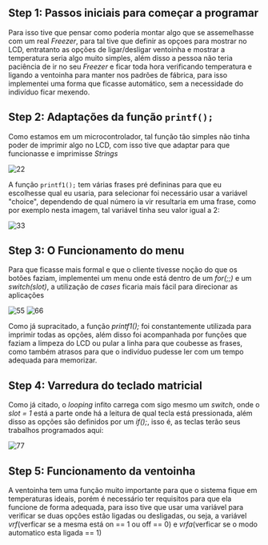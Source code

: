 ## Step 1: Passos iniciais para começar a programar

Para isso tive que pensar como poderia montar algo que se assemelhasse com um real _Freezer_, para tal tive que definir as opçoes para mostrar no LCD, entratanto as opções de ligar/desligar ventoinha e mostrar a temperatura seria algo muito simples, além disso a pessoa não teria paciência de ir no seu _Freezer_ e ficar toda hora verificando temperatura e ligando a ventoinha para manter nos padrões de fábrica, para isso implementei uma forma que ficasse automático, sem a necessidade do indivíduo ficar mexendo.

## Step 2: Adaptações da função `printf();`

Como estamos em um microcontrolador, tal função tão simples não tinha poder de imprimir algo no LCD, com isso tive que adaptar para que funcionasse e imprimisse _Strings_

![22](https://user-images.githubusercontent.com/75506742/101366799-286cf580-3884-11eb-9cb2-cb774c29d94c.png)

A função `printf1();` tem várias frases pré defininas para que eu escolhesse qual eu usaria, para selecionar foi necessário usar a variável "choice", dependendo de qual número ia vir resultaria em uma frase, como por exemplo nesta imagem, tal variável tinha seu valor igual a 2:

![33](https://user-images.githubusercontent.com/75506742/101366822-2e62d680-3884-11eb-9e1f-f64b0fc985a7.png)


## Step 3: O Funcionamento do menu

Para que ficasse mais formal e que o cliente tivesse noção do que os botões faziam, implementei um menu onde está dentro de um _for(;;)_ e um _switch(slot)_, a utilização de _cases_ ficaria mais fácil para direcionar as aplicações

![55](https://user-images.githubusercontent.com/75506742/101369249-d6799f00-3886-11eb-88eb-4f868e16f6c8.png)
![66](https://user-images.githubusercontent.com/75506742/101369246-d5e10880-3886-11eb-8525-de6bf085a0fe.png)

Como já supracitado, a função _printf1();_ foi constantemente utilizada para imprimir todas as opções, além disso foi acompanhada por funções que faziam a limpeza do LCD ou pular a linha para que coubesse as frases, como também atrasos para que o indivíduo pudesse ler com um tempo adequada para memorizar.

## Step 4: Varredura do teclado matricial

Como já citado, o _looping_ infito carrega com sigo mesmo um _switch_, onde o _slot = 1_ está a parte onde há a leitura de qual tecla está pressionada, além disso as opções são definidos por um _if();_, isso é, as teclas terão seus trabalhos programados aqui:

![77](https://user-images.githubusercontent.com/75506742/101370801-b814a300-3888-11eb-8e17-06d5cb01061f.png)

## Step 5: Funcionamento da ventoinha

A ventoinha tem uma função muito importante para que o sistema fique em temperaturas ideais, porém é necessário ter requisitos para que ela funcione de forma adequada, para isso tive que usar uma variável para verificar se duas opções estão ligadas ou desligadas, ou seja, a variável _vrf_(verficar se a mesma está on == 1 ou off == 0) e _vrfa_(verficar se o modo automatico esta ligada == 1)


